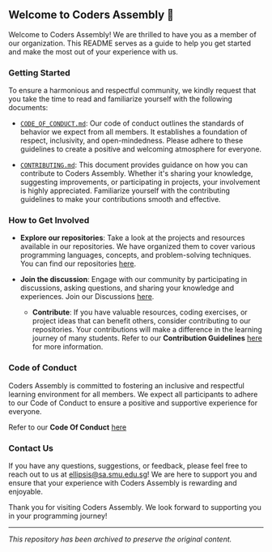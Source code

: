 ## Welcome to Coders Assembly 🙌
Welcome to Coders Assembly! We are thrilled to have you as a member of our organization. This README serves as a guide to help you get started and make the most out of your experience with us.

### Getting Started
To ensure a harmonious and respectful community, we kindly request that you take the time to read and familiarize yourself with the following documents:

* [`CODE_OF_CONDUCT.md`](https://github.com/CA-2324/community-forum/blob/main/CODE_OF_CONDUCT.md): Our code of conduct outlines the standards of behavior we expect from all members. It establishes a foundation of respect, inclusivity, and open-mindedness. Please adhere to these guidelines to create a positive and welcoming atmosphere for everyone.

* [`CONTRIBUTING.md`](https://github.com/CA-2324/community-forum/blob/main/CONTRIBUTING.md): This document provides guidance on how you can contribute to Coders Assembly. Whether it's sharing your knowledge, suggesting improvements, or participating in projects, your involvement is highly appreciated. Familiarize yourself with the contributing guidelines to make your contributions smooth and effective.

### How to Get Involved
* **Explore our repositories**: Take a look at the projects and resources available in our repositories. We have organized them to cover various programming languages, concepts, and problem-solving techniques. You can find our repositories [here](https://github.com/orgs/CA-2324/repositories).
* **Join the discussion**: Engage with our community by participating in discussions, asking questions, and sharing your knowledge and experiences. Join our Discussions [here](https://github.com/orgs/CA-2324/discussions).

    * **Contribute**: If you have valuable resources, coding exercises, or project ideas that can benefit others, consider contributing to our repositories. Your contributions will make a difference in the learning journey of many students. Refer to our **Contribution Guidelines** [here](https://github.com/CA-2324/community-forum/blob/main/CONTRIBUTING.md) for more information.

### Code of Conduct
Coders Assembly is committed to fostering an inclusive and respectful learning environment for all members. We expect all participants to adhere to our Code of Conduct to ensure a positive and supportive experience for everyone.

Refer to our **Code Of Conduct** [here](https://github.com/CA-2324/community-forum/blob/main/CODE_OF_CONDUCT.md)

### Contact Us
If you have any questions, suggestions, or feedback, please feel free to reach out to us at ellipsis@sa.smu.edu.sg! We are here to support you and ensure that your experience with Coders Assembly is rewarding and enjoyable.

Thank you for visiting Coders Assembly. We look forward to supporting you in your programming journey!

<hr>

_This repository has been archived to preserve the original content._
